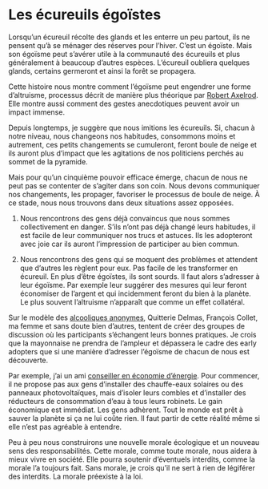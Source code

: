 # Les écureuils égoïstes

Lorsqu’un écureuil récolte des glands et les enterre un peu partout, ils ne pensent qu’à se ménager des réserves pour l’hiver. C’est un égoïste. Mais son égoïsme peut s’avérer utile à la communauté des écureuils et plus généralement à beaucoup d’autres espèces. L’écureuil oubliera quelques glands, certains germeront et ainsi la forêt se propagera.<span id="more-6131"></span>

Cette histoire nous montre comment l’égoïsme peut engendrer une forme d’altruisme, processus décrit de manière plus théorique par [Robert Axelrod](https://tcrouzet.com/2007/05/24/le-dilemme-du-prisonnier/). Elle montre aussi comment des gestes anecdotiques peuvent avoir un impact immense.

Depuis longtemps, je suggère que nous imitions les écureuils. Si, chacun à notre niveau, nous changeons nos habitudes, consommons moins et autrement, ces petits changements se cumuleront, feront boule de neige et ils auront plus d’impact que les agitations de nos politiciens perchés au sommet de la pyramide.

Mais pour qu’un cinquième pouvoir efficace émerge, chacun de nous ne peut pas se contenter de s’agiter dans son coin. Nous devons communiquer nos changements, les propager, favoriser le processus de boule de neige. À ce stade, nous nous trouvons dans deux situations assez opposées.

1. Nous rencontrons des gens déjà convaincus que nous sommes collectivement en danger. S’ils n’ont pas déjà changé leurs habitudes, il est facile de leur communiquer nos trucs et astuces. Ils les adopteront avec joie car ils auront l’impression de participer au bien commun.

2. Nous rencontrons des gens qui se moquent des problèmes et attendent que d’autres les règlent pour eux. Pas facile de les transformer en écureuil. En plus d’être égoïstes, ils sont sourds. Il faut alors s’adresser à leur égoïsme. Par exemple leur suggérer des mesures qui leur feront économiser de l’argent et qui incidemment feront du bien à la planète. Le plus souvent l’altruisme n’apparaît que comme un effet collatéral.

Sur le modèle des [alcooliques anonymes](https://tcrouzet.com/2007/09/14/trois-jours-au-vert/), Quitterie Delmas, François Collet, ma femme et sans doute bien d’autres, tentent de créer des groupes de discussion où les participants s’échangent leurs bonnes pratiques. Je crois que la mayonnaise ne prendra de l’ampleur et dépassera le cadre des early adopters que si une manière d’adresser l’égoïsme de chacun de nous est découverte.

Par exemple, j’ai un ami [conseiller en économie d’énergie](http://renovetik.com). Pour commencer, il ne propose pas aux gens d’installer des chauffe-eaux solaires ou des panneaux photovoltaïques, mais d’isoler leurs combles et d’installer des réducteurs de consommation d’eau à tous leurs robinets. Le gain économique est immédiat. Les gens adhèrent. Tout le monde est prêt à sauver la planète si ça ne lui coûte rien. Il faut partir de cette réalité même si elle n’est pas agréable à entendre.

Peu à peu nous construirons une nouvelle morale écologique et un nouveau sens des responsabilités. Cette morale, comme toute morale, nous aidera à mieux vivre en société. Elle pourra soutenir d’éventuels interdits, comme la morale l’a toujours fait. Sans morale, je crois qu’il ne sert à rien de légiférer des interdits. La morale préexiste à la loi.
